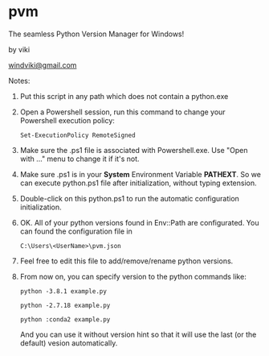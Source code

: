 # pvm

The seamless Python Version Manager for Windows!

by viki

windviki@gmail.com

Notes:

1. Put this script in any path which does not contain a python.exe
   
2. Open a Powershell session, run this command to change your Powershell execution policy:

   `Set-ExecutionPolicy RemoteSigned`

3. Make sure the .ps1 file is associated with Powershell.exe. Use "Open with ..." menu to change it if it's not.
   
4. Make sure .ps1 is in your **System** Environment Variable **PATHEXT**. So we can execute python.ps1 file after initialization, without typing extension.
   
5. Double-click on this python.ps1 to run the automatic configuration initialization.
   
6. OK. All of your python versions found in Env::Path are configurated. You can found the configuration file in 

   `C:\Users\<UserName>\pvm.json`

7. Feel free to edit this file to add/remove/rename python versions.

8. From now on, you can specify version to the python commands like:

    `python -3.8.1 example.py`

    `python -2.7.18 example.py`

    `python :conda2 example.py`

   And you can use it without version hint so that it will use the last (or the default) vesion automatically.
   